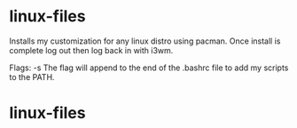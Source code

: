 # linux-files
Installs my customization for any linux distro using pacman.
Once install is complete log out then log back in with i3wm.

Flags:
 -s	The flag will append to the end of the .bashrc file to add my scripts to the PATH. 
# linux-files

